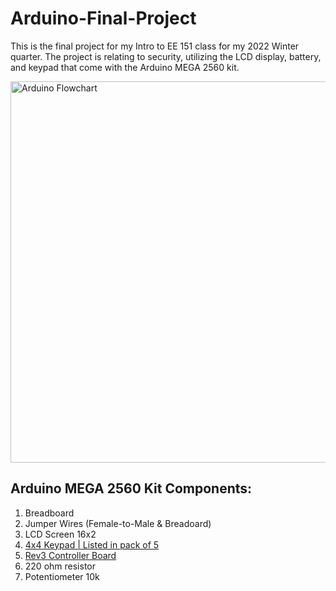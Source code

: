 # Arduino-Final-Project
This is the final project for my Intro to EE 151 class for my 2022 Winter quarter. 
The project is relating to security, utilizing the LCD display, battery, and keypad that come with the Arduino MEGA 2560 kit.

<img width="610" alt="Arduino Flowchart" src="https://user-images.githubusercontent.com/117235861/202277052-0cbf8373-d4fc-443e-b3a5-5a0b39849a13.png">

## Arduino MEGA 2560 Kit Components:

1) Breadboard 
2) Jumper Wires (Female-to-Male & Breadoard)
3) LCD Screen 16x2
4) [4x4 Keypad | Listed in pack of 5](https://www.amazon.com/Membrane-Keyboard-Arduino-Microcontroller-WIshioT/dp/B07LCHW8T7?tag=namespacebran76-20)
5) [Rev3 Controller Board](https://store-usa.arduino.cc/collections/boards/products/arduino-mega-2560-rev3)
6) 220 ohm resistor
7) Potentiometer 10k
